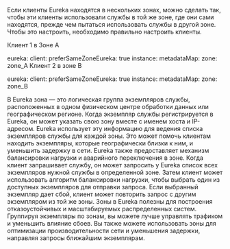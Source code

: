 Если клиенты Eureka находятся в нескольких зонах, можно сделать так, чтобы эти клиенты использовали службы в той же зоне, где они сами находятся, прежде чем пытаться использовать службы в другой зоне. 
Чтобы это настроить, необходимо правильно настроить клиенты.

Клиент 1 в Зоне А

eureka:
 client:
   preferSameZoneEureka: true
 instance:
   metadataMap:
     zone: zone_A
Клиент 2 в зоне B

eureka:
 client:
   preferSameZoneEureka: true
 instance:
   metadataMap:
     zone: zone_B

В Eureka зона — это логическая группа экземпляров службы, расположенных в одном физическом центре обработки данных или географическом регионе.
Когда экземпляр службы регистрируется в Eureka, он может указать свою зону вместе с именем хоста и IP-адресом. 
Eureka использует эту информацию для ведения списка экземпляров службы для каждой зоны. 
Это может помочь клиентам находить экземпляры, которые географически близки к ним, и уменьшить задержку в сети. 
Eureka также предоставляет механизм балансировки нагрузки и аварийного переключения в зоне. 
Когда клиент запрашивает службу, он может запросить у Eureka список всех экземпляров нужной службы в определенной зоне. 
Затем клиент может использовать алгоритм балансировки нагрузки, чтобы выбрать один из доступных экземпляров для отправки запроса. 
Если выбранный экземпляр дает сбой, клиент может повторить запрос с другим экземпляром из той же зоны. 
Зоны в Eureka полезны для построения отказоустойчивых и масштабируемых распределенных систем. 
Группируя экземпляры по зонам, вы можете лучше управлять трафиком и уменьшить влияние сбоев. 
Вы также можете использовать зоны для оптимизации производительности сети и уменьшения задержки, направляя запросы ближайшим экземплярам.
